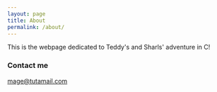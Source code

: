 ```yaml
---
layout: page
title: About
permalink: /about/
---
```


This is the webpage dedicated to Teddy's and Sharls' adventure in C!

### Contact me
[mage@tutamail.com](mailto:mage@tutamail.com)